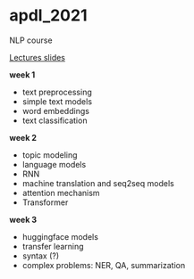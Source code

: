 # apdl_2021
NLP course 

[Lectures slides](https://drive.google.com/drive/folders/1P5im0gWdqrUYCwQKIFXGu6gCU7H5ILhW?usp=sharing)

**week 1**
- text preprocessing
- simple text models
- word embeddings
- text classification

**week 2**
- topic modeling
- language models
- RNN
- machine translation and seq2seq models
- attention mechanism
- Transformer

**week 3**
- huggingface models
- transfer learning
- syntax (?)
- complex problems: NER, QA, summarization

